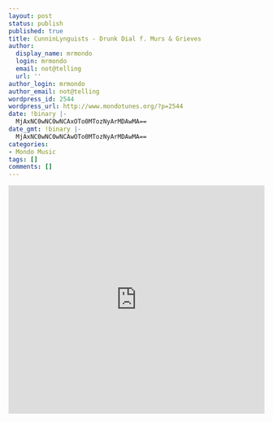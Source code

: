 ```yaml
---
layout: post
status: publish
published: true
title: CunninLynguists - Drunk Dial f. Murs & Grieves
author:
  display_name: mrmondo
  login: mrmondo
  email: not@telling
  url: ''
author_login: mrmondo
author_email: not@telling
wordpress_id: 2544
wordpress_url: http://www.mondotunes.org/?p=2544
date: !binary |-
  MjAxNC0wNC0wNCAxOTo0MTozNyArMDAwMA==
date_gmt: !binary |-
  MjAxNC0wNC0wNCAwOTo0MTozNyArMDAwMA==
categories:
- Mondo Music
tags: []
comments: []
---
```

<iframe width="100%" height="450" scrolling="no" frameborder="no" src="https://w.soundcloud.com/player/?url=https%3A//api.soundcloud.com/tracks/141261337&amp;auto_play=false&amp;hide_related=false&amp;visual=true"></iframe>
